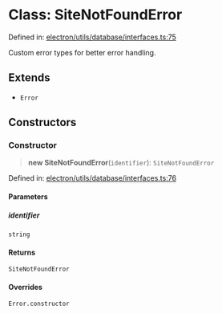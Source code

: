 # Class: SiteNotFoundError

Defined in: [electron/utils/database/interfaces.ts:75](https://github.com/Nick2bad4u/Uptime-Watcher/blob/3cce0c3b352c8390536ca3c7399ece50a05faf18/electron/utils/database/interfaces.ts#L75)

Custom error types for better error handling.

## Extends

- `Error`

## Constructors

### Constructor

> **new SiteNotFoundError**(`identifier`): `SiteNotFoundError`

Defined in: [electron/utils/database/interfaces.ts:76](https://github.com/Nick2bad4u/Uptime-Watcher/blob/3cce0c3b352c8390536ca3c7399ece50a05faf18/electron/utils/database/interfaces.ts#L76)

#### Parameters

##### identifier

`string`

#### Returns

`SiteNotFoundError`

#### Overrides

`Error.constructor`
